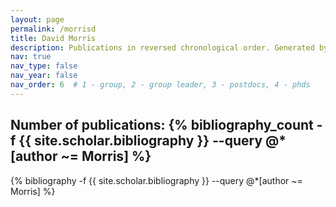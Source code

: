 ```yaml
---
layout: page
permalink: /morrisd
title: David Morris
description: Publications in reversed chronological order. Generated by jekyll-scholar.
nav: true
nav_type: false
nav_year: false
nav_order: 6  # 1 - group, 2 - group leader, 3 - postdocs, 4 - phds
---
```


<!-- _pages/morrisd.md -->
<div class="publications">

<h2>Number of publications: {% bibliography_count -f {{ site.scholar.bibliography }} --query @*[author ~= Morris] %}</h2>
{% bibliography -f {{ site.scholar.bibliography }} --query @*[author ~= Morris] %}

</div>
